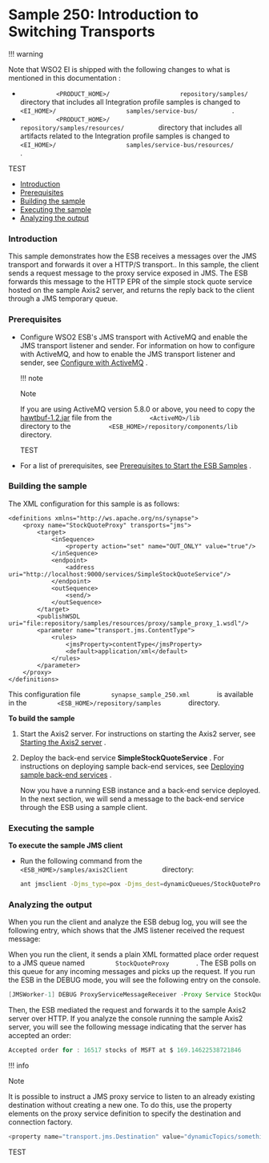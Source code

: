 # Sample 250: Introduction to Switching Transports

!!! warning

Note that WSO2 EI is shipped with the following changes to what is
mentioned in this documentation :

-   `           <PRODUCT_HOME>/          `
    `           repository/samples/          ` directory that includes
    all Integration profile samples is changed to
    `           <EI_HOME>/          `
    `           samples/service-bus/          ` .
    `                     `
-   `           <PRODUCT_HOME>/          `
    `           repository/samples/resources/          ` directory that
    includes all artifacts related to the Integration profile samples is
    changed to `           <EI_HOME>/          `
    `           samples/service-bus/resources/          ` .

TEST  

-   [Introduction](#Sample250:IntroductiontoSwitchingTransports-Introduction)
-   [Prerequisites](#Sample250:IntroductiontoSwitchingTransports-Prerequisites)
-   [Building the
    sample](#Sample250:IntroductiontoSwitchingTransports-Buildingthesample)
-   [Executing the
    sample](#Sample250:IntroductiontoSwitchingTransports-Executingthesample)
-   [Analyzing the
    output](#Sample250:IntroductiontoSwitchingTransports-Analyzingtheoutput)

### Introduction

This sample demonstrates how the ESB receives a messages over the JMS
transport and forwards it over a HTTP/S transport.. In this sample, the
client sends a request message to the proxy service exposed in JMS. The
ESB forwards this message to the HTTP EPR of the simple stock quote
service hosted on the sample Axis2 server, and returns the reply back to
the client through a JMS temporary queue.

### Prerequisites

-   Configure WSO2 ESB's JMS transport with ActiveMQ and enable the JMS
    transport listener and sender. For information on how to configure
    with ActiveMQ, and how to enable the JMS transport listener and
    sender, see [Configure with
    ActiveMQ](https://docs.wso2.com/display/EI650/Configure+with+ActiveMQ)
    .

    !!! note

    Note

    If you are using ActiveMQ version 5.8.0 or above, you need to copy
    the
    [hawtbuf-1.2.jar](http://repo1.maven.org/maven2/org/fusesource/hawtbuf/hawtbuf/1.2/hawtbuf-1.2.jar)
    file from the `           <ActiveMQ>/lib          ` directory to the
    `           <ESB_HOME>/repository/components/lib          `
    directory.

    TEST  

-   For a list of prerequisites, see [Prerequisites to Start the ESB
    Samples](https://docs.wso2.com/display/EI650/Setting+Up+the+ESB+Samples#SettingUptheESBSamples-ESBSamplePrerequisites)
    .

### Building the sample

The XML configuration for this sample is as follows:

``` html/xml
<definitions xmlns="http://ws.apache.org/ns/synapse">
    <proxy name="StockQuoteProxy" transports="jms">
        <target>
            <inSequence>
                <property action="set" name="OUT_ONLY" value="true"/>
            </inSequence>
            <endpoint>
                <address uri="http://localhost:9000/services/SimpleStockQuoteService"/>
            </endpoint>
            <outSequence>
                <send/>
            </outSequence>
        </target>
        <publishWSDL uri="file:repository/samples/resources/proxy/sample_proxy_1.wsdl"/>
        <parameter name="transport.jms.ContentType">
            <rules>
                <jmsProperty>contentType</jmsProperty>
                <default>application/xml</default>
            </rules>
        </parameter>
    </proxy>
</definitions>
```

This configuration file `         synapse_sample_250.xml        ` is
available in the `         <ESB_HOME>/repository/samples        `
directory.

**To build the sample**

1.  Start the Axis2 server. For instructions on starting the Axis2
    server, see [Starting the Axis2
    server](https://docs.wso2.com/display/EI650/Setting+Up+the+ESB+Samples#SettingUptheESBSamples-Axis2server)
    .

2.  Deploy the back-end service **SimpleStockQuoteService** . For
    instructions on deploying sample back-end services, see [Deploying
    sample back-end
    services](https://docs.wso2.com/display/EI650/Setting+Up+the+ESB+Samples#SettingUptheESBSamples-Backend)
    .

    Now you have a running ESB instance and a back-end service deployed.
    In the next section, we will send a message to the back-end service
    through the ESB using a sample client.

### Executing the sample

**To execute the sample JMS client**

-   Run the following command from the
    `           <ESB_HOME>/samples/axis2Client          ` directory:

    ``` bash
    ant jmsclient -Djms_type=pox -Djms_dest=dynamicQueues/StockQuoteProxy -Djms_payload=MSFT
    ```

### Analyzing the output

When you run the client and analyze the ESB debug log, you will see the
following entry, which shows that the JMS listener received the request
message:

When you run the client, it sends a plain XML formatted place order
request to a JMS queue named `         StockQuoteProxy        ` . The
ESB polls on this queue for any incoming messages and picks up the
request. If you run the ESB in the DEBUG mode, you will see the
following entry on the console.

``` java
[JMSWorker-1] DEBUG ProxyServiceMessageReceiver -Proxy Service StockQuoteProxy received a new message...
```

Then, the ESB mediated the request and forwards it to the sample Axis2
server over HTTP. If you analyze the console running the sample Axis2
server, you will see the following message indicating that the server
has accepted an order:

``` java
Accepted order for : 16517 stocks of MSFT at $ 169.14622538721846
```

!!! info

Note

It is possible to instruct a JMS proxy service to listen to an already
existing destination without creating a new one. To do this, use the
property elements on the proxy service definition to specify the
destination and connection factory.

``` java
<property name="transport.jms.Destination" value="dynamicTopics/something.TestTopic"/>
```

TEST  
